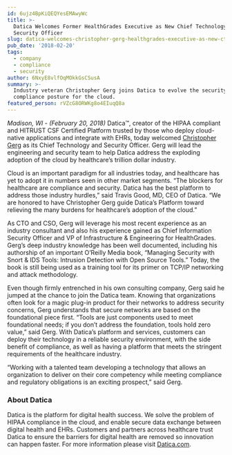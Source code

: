 ```yaml
---
id: 6ujz4BpKiQEQYesEMAwyWc
title: >-
  Datica Welcomes Former HealthGrades Executive as New Chief Technology and
  Security Officer
slug: datica-welcomes-christopher-gerg-healthgrades-executive-as-new-cto-and-cso
pub_date: '2018-02-20'
tags:
  - company
  - compliance
  - security
author: 6NxyE8vlfOqMOkkGsCSusA
summary: >-
  Industry veteran Christopher Gerg joins Datica to evolve the security and
  compliance posture for the cloud. 
featured_person: rVZcG8ORWKg8o4EIuqQ8a
---
```

*Madison, WI - (February 20, 2018)* Datica™, creator of the HIPAA compliant and HITRUST CSF Certified Platform trusted by those who deploy cloud-native applications and integrate with EHRs, today welcomed [Christopher Gerg](/about/christopher-gerg) as its Chief Technology and Security Officer. Gerg will lead the engineering and security team to help Datica address the exploding adoption of the cloud by healthcare’s trillion dollar industry.

Cloud is an important paradigm for all industries today, and healthcare has yet to adopt it in numbers seen in other market segments. “The blockers for healthcare are compliance and security. Datica has the best platform to address those industry hurdles,” said Travis Good, MD, CEO of Datica. “We are honored to have Christopher Gerg guide Datica’s Platform toward relieving the many burdens for healthcare’s adoption of the cloud.”

As CTO and CSO, Gerg will leverage his most recent experience as an industry consultant and also his experience gained as Chief Information Security Officer and VP of Infrastructure & Engineering for HealthGrades. Gerg’s deep industry knowledge has been well documented, including his authorship of an important O’Reilly Media book,  “Managing Security with Snort & IDS Tools: Intrusion Detection with Open Source Tools.” Today, the book is still being used as a training tool for its primer on TCP/IP networking and attack methodology.

Even though firmly entrenched in his own consulting company, Gerg said he jumped at the chance to join the Datica team. Knowing that organizations often look for a magic plug-in product for their networks to address security concerns, Gerg understands that secure networks are based on the foundational piece first.  “Tools are just components used to meet foundational needs; if you don’t address the foundation, tools hold zero value,” said Gerg. With Datica’s platform and services, customers can deploy their technology in a reliable security environment, with the side benefit of compliance, as well as having a platform that meets the stringent requirements of the healthcare industry.

“Working with a talented team developing a technology that allows an organization to deliver on their core competency while meeting compliance and regulatory obligations is an exciting prospect,” said Gerg.

### About Datica
Datica is the platform for digital health success. We solve the problem of HIPAA compliance in the cloud, and enable secure data exchange between digital health and EHRs. Customers and partners across healthcare trust Datica to ensure the barriers for digital health are removed so innovation can happen faster. For more information please visit [Datica.com](https://datica.com).
  